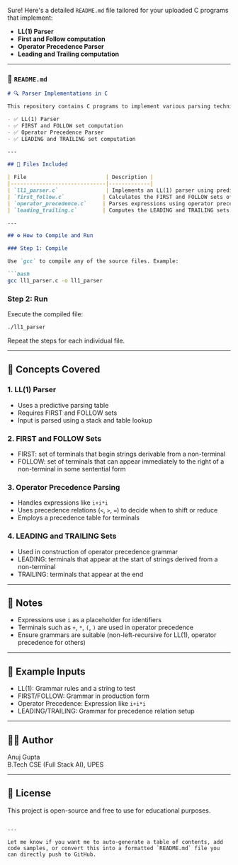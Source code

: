 Sure! Here's a detailed `README.md` file tailored for your uploaded C programs that implement:

- **LL(1) Parser**
- **First and Follow computation**
- **Operator Precedence Parser**
- **Leading and Trailing computation**

---

### 📘 `README.md`

```markdown
# 🔍 Parser Implementations in C

This repository contains C programs to implement various parsing techniques used in Compiler Design:

- ✅ LL(1) Parser
- ✅ FIRST and FOLLOW set computation
- ✅ Operator Precedence Parser
- ✅ LEADING and TRAILING set computation

---

## 📁 Files Included

| File                         | Description |
|------------------------------|-------------|
| `ll1_parser.c`               | Implements an LL(1) parser using predictive parsing table |
| `first_follow.c`            | Calculates the FIRST and FOLLOW sets of a given grammar |
| `operator_precedence.c`     | Parses expressions using operator precedence relations |
| `leading_trailing.c`        | Computes the LEADING and TRAILING sets for operator precedence grammars |

---

## ⚙️ How to Compile and Run

### Step 1: Compile

Use `gcc` to compile any of the source files. Example:

```bash
gcc ll1_parser.c -o ll1_parser
```

### Step 2: Run

Execute the compiled file:

```bash
./ll1_parser
```

Repeat the steps for each individual file.

---

## 🧠 Concepts Covered

### 1. LL(1) Parser

- Uses a predictive parsing table
- Requires FIRST and FOLLOW sets
- Input is parsed using a stack and table lookup

### 2. FIRST and FOLLOW Sets

- FIRST: set of terminals that begin strings derivable from a non-terminal
- FOLLOW: set of terminals that can appear immediately to the right of a non-terminal in some sentential form

### 3. Operator Precedence Parsing

- Handles expressions like `i+i*i`
- Uses precedence relations (`<`, `>`, `=`) to decide when to shift or reduce
- Employs a precedence table for terminals

### 4. LEADING and TRAILING Sets

- Used in construction of operator precedence grammar
- LEADING: terminals that appear at the start of strings derived from a non-terminal
- TRAILING: terminals that appear at the end

---

## 📌 Notes

- Expressions use `i` as a placeholder for identifiers
- Terminals such as `+`, `*`, `(`, `)` are used in operator precedence
- Ensure grammars are suitable (non-left-recursive for LL(1), operator precedence for others)

---

## 🧪 Example Inputs

- LL(1): Grammar rules and a string to test
- FIRST/FOLLOW: Grammar in production form
- Operator Precedence: Expression like `i+i*i`
- LEADING/TRAILING: Grammar for precedence relation setup

---

## 👨‍💻 Author

Anuj Gupta  
B.Tech CSE (Full Stack AI), UPES

---

## 📝 License

This project is open-source and free to use for educational purposes.
```

---

Let me know if you want me to auto-generate a table of contents, add code samples, or convert this into a formatted `README.md` file you can directly push to GitHub.
